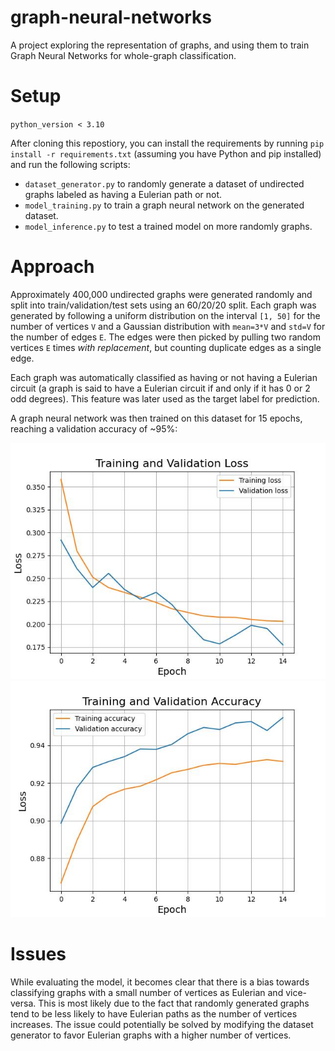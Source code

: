 # graph-neural-networks

A project exploring the representation of graphs, and using them to train Graph Neural Networks for whole-graph classification.

# Setup

`python_version < 3.10`

After cloning this repostiory, you can install the requirements by running `pip install -r requirements.txt` (assuming you have Python and pip installed) and run the following scripts:

- `dataset_generator.py` to randomly generate a dataset of undirected graphs labeled as having a Eulerian path or not.  
- `model_training.py` to train a graph neural network on the generated dataset.  
- `model_inference.py` to test a trained model on more randomly graphs.  

# Approach

Approximately 400,000 undirected graphs were generated randomly and split into train/validation/test sets using an 60/20/20 split. Each graph was generated by following a uniform distribution on the interval `[1, 50]` for the number of vertices `V` and a Gaussian distribution with `mean=3*V` and `std=V` for the number of edges `E`. The edges were then picked by pulling two random vertices `E` times *with replacement*, but counting duplicate edges as a single edge.

Each graph was automatically classified as having or not having a Eulerian circuit (a graph is said to have a Eulerian circuit if and only if it has 0 or 2 odd degrees). This feature was later used as the target label for prediction.

A graph neural network was then trained on this dataset for 15 epochs, reaching a validation accuracy of ~95%:

![Model training loss](models/15_epochs/plot_loss.jpg) ![Model training accuracy](models/15_epochs/plot_accuracy.jpg)

# Issues

While evaluating the model, it becomes clear that there is a bias towards classifying graphs with a small number of vertices as Eulerian and vice-versa. This is most likely due to the fact that randomly generated graphs tend to be less likely to have Eulerian paths as the number of vertices increases. The issue could potentially be solved by modifying the dataset generator to favor Eulerian graphs with a higher number of vertices.
